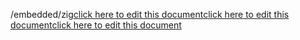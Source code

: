 /embedded/zig<a href="https://github.com/BotParty/homelab_status_page/blob/main/embedded/zig">click here to edit this document</a><a href="https://github.com/BotParty/homelab_status_page/blob/main/embedded/zig">click here to edit this document</a><a href="https://github.com/BotParty/homelab_status_page/blob/main/embedded/zig">click here to edit this document</a>